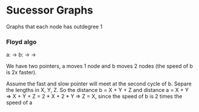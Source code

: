 # Sucessor Graphs
Graphs that each node has outdegree 1

### Floyd algo
a: ->
b: -> ->

We have two pointers, a moves 1 node and b moves 2 nodes (the speed of b is 2x faster).

Assume the fast and slow pointer will meet at the second cycle of b. Separe the lengths in X, Y, Z. So the distance b = X + Y + Z and distance a = X + Y => X + Y + Z = 2 * X + 2 * Y => Z = X, since the speed of b is 2 times the speed of a